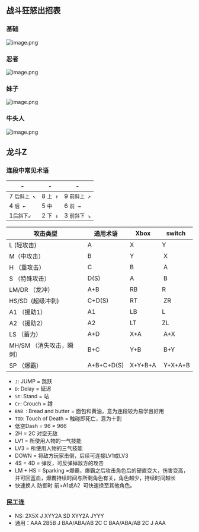 ## 战斗狂怒出招表

### 基础
![image.png](https://s2.loli.net/2022/06/25/izZoYmBNy5I4HE9.png)

### 忍者
![image.png](https://s2.loli.net/2022/06/25/onVUkwCG1lSXtdI.png)

### 妹子
![image.png](https://s2.loli.net/2022/06/25/YF71tBbsS9qZHkc.png)

### 牛头人
![image.png](https://s2.loli.net/2022/06/25/hK8Ume2bAvqE1GW.png)

## 龙斗Z
### 连段中常见术语
| -            | -        | -            |
| ------------ | -------- | ------------ |
| 7 `后斜上 ↖` | 8 `上 ↑` | 9 `前斜上 ↗` |
| 4 `后 ←`     | 5 `中`   | 6 `前 →`     |
| 1`后斜下↙`   | 2 `下 ↓` | 3 `前斜下 ↘` |

| 攻击类型       | 通用术语       | Xbox | switch |
| ---------- | ------------------ | ------ | ---- |
| L (轻攻击) | A | X      | Y    |
| M（中攻击）| B | Y | X |
| H （重攻击）| C | B | A |
| S （特殊攻击）| D(S) | A | B |
| LM/DR （龙冲）| A+B | RB |R |
| HS/SD  (超级冲刺) | C+D(S) | RT | ZR |
| A1 （援助1）| A1 | LB | L |
| A2 （援助2）| A2 | LT | ZL |
| LS （蓄力）| A+D | X+A | A+X |
| MH/SM （消失攻击，瞬刺）| B+C | Y+B | B+Y |
| SP （爆霸）| A+B+C+D(S) | X+Y+B+A | Y+X+A+B |

- `J`: JUMP = 跳跃
- `D`: Delay = 延迟
- `St`: Stand = 站
- `Cr`: Crouch = 蹲
- `BNB `: Bread and butter = 面包和黄油，意为连段较为易学且好用
- `TOD`: Touch of Death = 触碰即死亡，意为十割
- 低空Dash = 96 = 966
- 2H = 2C 对空无敌
- LV1 = 所使用人物的一气技能 
- LV3 = 所使用人物的三气技能 
- DOWN = 将敌方玩家击倒，后续可连接LV1或LV3
- 4S = 4D = 弹反，可反弹掉敌方的攻击
- LM + HS = Sparking =爆霸，爆霸之后攻击角色后的硬直变大，伤害变高，并可回蓝血，爆霸持续时间与所剩角色有关，角色越少，持续时间越长
- 快速换人 防御时 前+A1或A2  可快速换至其他角色。

### 民工连
- NS: 2X5X J XYY2A SD XYY2A JYYY
- 通用：AAA 2B5B J BAA/ABA/AB 2C C BAA/ABA/AB 2C J AAA